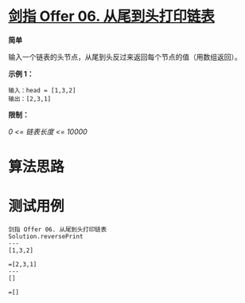 # [剑指 Offer 06. 从尾到头打印链表][cnTitle]

**简单**

输入一个链表的头节点，从尾到头反过来返回每个节点的值（用数组返回）。



**示例 1：** 

```
输入：head = [1,3,2]
输出：[2,3,1]
```



**限制：** 

 *0 <= 链表长度 <= 10000* 




# 算法思路

# 测试用例
```
剑指 Offer 06. 从尾到头打印链表
Solution.reversePrint
---
[1,3,2]

=[2,3,1]
---
[]

=[]
```

[cnTitle]: https://leetcode-cn.com/problems/cong-wei-dao-tou-da-yin-lian-biao-lcof/
